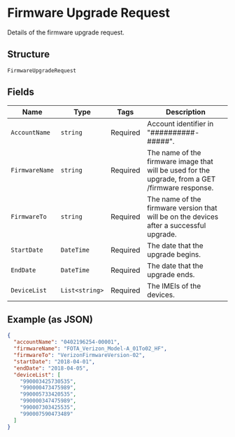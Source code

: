 
# Firmware Upgrade Request

Details of the firmware upgrade request.

## Structure

`FirmwareUpgradeRequest`

## Fields

| Name | Type | Tags | Description |
|  --- | --- | --- | --- |
| `AccountName` | `string` | Required | Account identifier in "##########-#####". |
| `FirmwareName` | `string` | Required | The name of the firmware image that will be used for the upgrade, from a GET /firmware response. |
| `FirmwareTo` | `string` | Required | The name of the firmware version that will be on the devices after a successful upgrade. |
| `StartDate` | `DateTime` | Required | The date that the upgrade begins. |
| `EndDate` | `DateTime` | Required | The date that the upgrade ends. |
| `DeviceList` | `List<string>` | Required | The IMEIs of the devices. |

## Example (as JSON)

```json
{
  "accountName": "0402196254-00001",
  "firmwareName": "FOTA_Verizon_Model-A_01To02_HF",
  "firmwareTo": "VerizonFirmwareVersion-02",
  "startDate": "2018-04-01",
  "endDate": "2018-04-05",
  "deviceList": [
    "990003425730535",
    "990000473475989",
    "990005733420535",
    "990000347475989",
    "990007303425535",
    "990007590473489"
  ]
}
```

